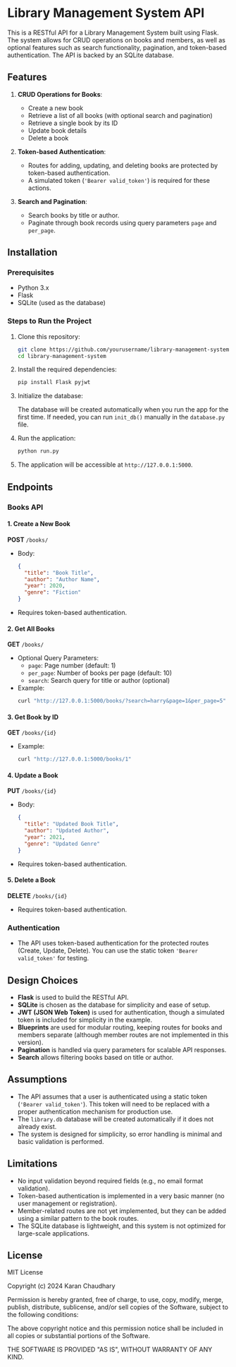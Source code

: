 
# Library Management System API

This is a RESTful API for a Library Management System built using Flask. The system allows for CRUD operations on books and members, as well as optional features such as search functionality, pagination, and token-based authentication. The API is backed by an SQLite database.

## Features
1. **CRUD Operations for Books**:
   - Create a new book
   - Retrieve a list of all books (with optional search and pagination)
   - Retrieve a single book by its ID
   - Update book details
   - Delete a book

2. **Token-based Authentication**:
   - Routes for adding, updating, and deleting books are protected by token-based authentication. 
   - A simulated token (`'Bearer valid_token'`) is required for these actions.

3. **Search and Pagination**:
   - Search books by title or author.
   - Paginate through book records using query parameters `page` and `per_page`.

## Installation

### Prerequisites
- Python 3.x
- Flask
- SQLite (used as the database)

### Steps to Run the Project

1. Clone this repository:

   ```bash
   git clone https://github.com/yourusername/library-management-system.git
   cd library-management-system
   ```

2. Install the required dependencies:

   ```bash
   pip install Flask pyjwt
   ```

3. Initialize the database:

   The database will be created automatically when you run the app for the first time. If needed, you can run `init_db()` manually in the `database.py` file.

4. Run the application:

   ```bash
   python run.py
   ```

5. The application will be accessible at `http://127.0.0.1:5000`.

## Endpoints

### **Books API**

#### 1. Create a New Book
   **POST** `/books/`
   - Body: 
     ```json
     {
       "title": "Book Title",
       "author": "Author Name",
       "year": 2020,
       "genre": "Fiction"
     }
     ```
   - Requires token-based authentication.

#### 2. Get All Books
   **GET** `/books/`
   - Optional Query Parameters:
     - `page`: Page number (default: 1)
     - `per_page`: Number of books per page (default: 10)
     - `search`: Search query for title or author (optional)
   - Example:
     ```bash
     curl "http://127.0.0.1:5000/books/?search=harry&page=1&per_page=5"
     ```

#### 3. Get Book by ID
   **GET** `/books/{id}`
   - Example:
     ```bash
     curl "http://127.0.0.1:5000/books/1"
     ```

#### 4. Update a Book
   **PUT** `/books/{id}`
   - Body:
     ```json
     {
       "title": "Updated Book Title",
       "author": "Updated Author",
       "year": 2021,
       "genre": "Updated Genre"
     }
     ```
   - Requires token-based authentication.

#### 5. Delete a Book
   **DELETE** `/books/{id}`
   - Requires token-based authentication.

### **Authentication**
- The API uses token-based authentication for the protected routes (Create, Update, Delete). You can use the static token `'Bearer valid_token'` for testing.

## Design Choices
- **Flask** is used to build the RESTful API.
- **SQLite** is chosen as the database for simplicity and ease of setup.
- **JWT (JSON Web Token)** is used for authentication, though a simulated token is included for simplicity in the example.
- **Blueprints** are used for modular routing, keeping routes for books and members separate (although member routes are not implemented in this version).
- **Pagination** is handled via query parameters for scalable API responses.
- **Search** allows filtering books based on title or author.

## Assumptions
- The API assumes that a user is authenticated using a static token (`'Bearer valid_token'`). This token will need to be replaced with a proper authentication mechanism for production use.
- The `library.db` database will be created automatically if it does not already exist.
- The system is designed for simplicity, so error handling is minimal and basic validation is performed.

## Limitations
- No input validation beyond required fields (e.g., no email format validation).
- Token-based authentication is implemented in a very basic manner (no user management or registration).
- Member-related routes are not yet implemented, but they can be added using a similar pattern to the book routes.
- The SQLite database is lightweight, and this system is not optimized for large-scale applications.

## License
MIT License

Copyright (c) 2024 Karan Chaudhary

Permission is hereby granted, free of charge, to use, copy, modify, merge, publish, distribute, sublicense, and/or sell copies of the Software, subject to the following conditions:

The above copyright notice and this permission notice shall be included in all copies or substantial portions of the Software.

THE SOFTWARE IS PROVIDED "AS IS", WITHOUT WARRANTY OF ANY KIND.

